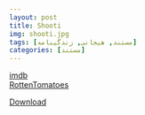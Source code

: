 ```yaml
---
layout: post
title: Shooti
img: shooti.jpg
tags: [مستند, هیجانی, زندگینامه]
categories: [مستند]
---
```


[imdb]()  
[RottenTomatoes]()  

[Download](https://www.doostihaa.com/post/1403/09/01/%d8%af%d8%a7%d9%86%d9%84%d9%88%d8%af-%d9%85%d8%b3%d8%aa%d9%86%d8%af-%d8%b4%d9%88%d8%aa%db%8c.html)